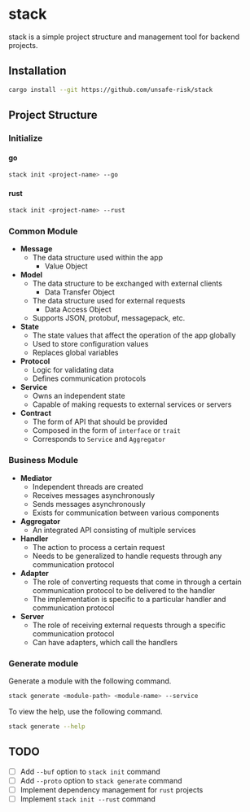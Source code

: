 # stack

stack is a simple project structure and management tool for backend projects.

## Installation

```bash
cargo install --git https://github.com/unsafe-risk/stack
```

## Project Structure

### Initialize

#### go

```bash
stack init <project-name> --go
```

#### rust

```bash
stack init <project-name> --rust
```

### Common Module

- **Message**
  - The data structure used within the app
    - Value Object
- **Model**
  - The data structure to be exchanged with external clients
    - Data Transfer Object
  - The data structure used for external requests
    - Data Access Object
  - Supports JSON, protobuf, messagepack, etc.
- **State**
  - The state values that affect the operation of the app globally
  - Used to store configuration values
  - Replaces global variables
- **Protocol**
  - Logic for validating data
  - Defines communication protocols
- **Service**
  - Owns an independent state
  - Capable of making requests to external services or servers
- **Contract**
  - The form of API that should be provided
  - Composed in the form of `interface` or `trait`
  - Corresponds to `Service` and `Aggregator`

### Business Module

- **Mediator**
  - Independent threads are created
  - Receives messages asynchronously
  - Sends messages asynchronously
  - Exists for communication between various components
- **Aggregator**
  - An integrated API consisting of multiple services
- **Handler**
  - The action to process a certain request
  - Needs to be generalized to handle requests through any communication protocol
- **Adapter**
  - The role of converting requests that come in through a certain communication protocol to be delivered to the handler
  - The implementation is specific to a particular handler and communication protocol
- **Server**
  - The role of receiving external requests through a specific communication protocol
  - Can have adapters, which call the handlers

### Generate module

Generate a module with the following command.

```bash
stack generate <module-path> <module-name> --service
```

To view the help, use the following command.

```bash
stack generate --help
```

## TODO

- [ ] Add `--buf` option to `stack init` command
- [ ] Add `--proto` option to `stack generate` command
- [ ] Implement dependency management for `rust` projects
- [ ] Implement `stack init --rust` command
